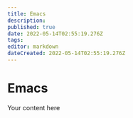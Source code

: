 ```yaml
---
title: Emacs
description: 
published: true
date: 2022-05-14T02:55:19.276Z
tags: 
editor: markdown
dateCreated: 2022-05-14T02:55:19.276Z
---
```


# Emacs
Your content here